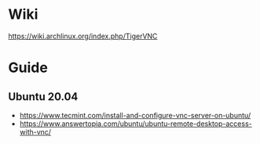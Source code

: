 # Wiki
https://wiki.archlinux.org/index.php/TigerVNC

# Guide
## Ubuntu 20.04
- https://www.tecmint.com/install-and-configure-vnc-server-on-ubuntu/
- https://www.answertopia.com/ubuntu/ubuntu-remote-desktop-access-with-vnc/
